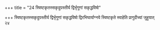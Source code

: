 +++
title = "24 स्विष्टकृतस्सकृदुपस्तीर्य द्विर्भृगूणां सकृद्धविषो"

+++
स्विष्टकृतस्सकृदुपस्तीर्य द्विर्भृगूणां सकृद्धविषो द्विरभिघार्याग्नये स्विष्टकृते स्वाहेति प्रागुदीच्यां जुहुयात् २४